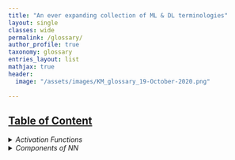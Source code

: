 ```yaml
---
title: "An ever expanding collection of ML & DL terminologies"
layout: single
classes: wide
permalink: /glossary/
author_profile: true
taxonomy: glossary
entries_layout: list
mathjax: true
header:
  image: "/assets/images/KM_glossary_19-October-2020.png"
  
---
```



<!-- <details>
<summary>1. Activation Functions </summary>
<br>
[ReLU](#relu)
<br>
[Sigmoid](#sigmoid)
<br>
[Tanh](#tanh)
<br>
</details> -->
## <ins>Table of Content</ins>

<details>
<summary>
<i>Activation Functions </i>
</summary>
<a href="https://aknottymathematician.github.io/glossary/#step-function">
Step Function</a>
<br>
<a href="https://aknottymathematician.github.io/glossary/#relu">
ReLU</a>
<br>
<a href="https://aknottymathematician.github.io/glossary/#sigmoid">
Sigmoid</a>
<br>
<a href="https://aknottymathematician.github.io/glossary/#tanh">
Tanh</a>
<br>
<a href="https://aknottymathematician.github.io/glossary/#leaky-relu">
Leaky ReLU</a>
<br>
</details>

<details>
<summary>
<i>Components of NN </i>
</summary>
<a href="https://aknottymathematician.github.io/glossary/#activation-function">
Activation Function</a>
<br>
<a href="https://aknottymathematician.github.io/glossary/#bias">
Bias</a>
<br>
<a href="https://aknottymathematician.github.io/glossary/#neuron">
Neuron</a>
<br>
<a href="https://aknottymathematician.github.io/glossary/#weights">
Weights</a>
<br>
</details>
<!-- 1. [Example](#example)
2. [Example2](#example2)
3. [Third Example](#third-example)
4. [Fourth Example](#fourth-examplehttpwwwfourthexamplecom)


## Example
## Example2
## Third Example
## [Fourth Example](http://www.fourthexample.com)  -->

### Activation Functions

#### Step Function

Equation for Step Function
$$ f(x) =
\begin{cases}
0,  & x \lt 0 \\
1, & x \geq 0 
\end{cases} $$
<img src="{{ site.url }}{{ site.baseurl }}/assets/images/step_function.png" alt="step function">


#### ReLU

Equation for Rectified Linear Unit(ReLU) activation function
$$  f(x) =
\begin{cases}
0,  & x \lt 0 \\
x, & x \geq 0 
\end{cases} $$
<img src="{{ site.url }}{{ site.baseurl }}/assets/images/ReLU.png" alt="ReLU">


#### Sigmoid

Equation for Sigmoid
$$ f(x) =  \frac{\mathrm{1} }{\mathrm{1} + e^{-x} }  $$ 
<img src="{{ site.url }}{{ site.baseurl }}/assets/images/sigmoid.png" alt="Sigmoid">

#### Tanh

Equation for Tanh
$$ f(x) =  \frac{e^{x} - e^{-x} }{e^{x} + e^{-x} }  $$ 


#### Leaky ReLU

Equation for Rectified Linear Unit(ReLU) activation function
$$  f(x) =
\begin{cases}
0.01x,  & x \lt 0 \\
x, & x \geq 0 
\end{cases} $$

### Components of NN

#### Activation Function

Activation Functions determines the output of each element (perceptron or neuron) in the neural network. Each neuron’s output is the input of the neurons in the next layer of the network, so the inputs pass through multiple activation functions until the output layer gives a prediction.

#### Bias

Bias is a non-zero number defined by us and it acts the same way as $$c$$ does in the equation $$y = m\times x + c$$.

#### Neuron

A neuron is the most basic unit of a Neural Network. Each neuron stores information either as a real number or a mathematical operation that takes input, multiplies it by it's weights and then passes the sum through the activation function to the other neurons.


#### Weights

Weights decide the importance of the input coming into a neuron. Weights are initialised randomly in the beginning, later however they are automatically calculated based on the output.

### Loss Functions

#### MSE(Mean Squared Error)

#### RMSE(Root Mean Squared Error)

#### Log Loss